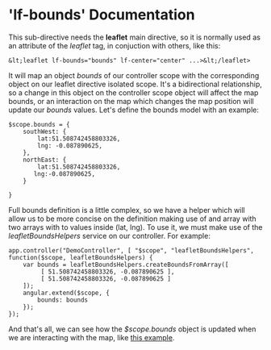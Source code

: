 'lf-bounds' Documentation
=========================

This sub-directive needs the **leaflet** main directive, so it is normally used as an attribute of the *leaflet* tag, in conjuction with others, like this:

```
&lt;leaflet lf-bounds="bounds" lf-center="center" ...>&lt;/leaflet>
```

It will map an object _bounds_ of our controller scope with the corresponding object on our leaflet directive isolated scope. It's a bidirectional relationship, so a change in this object on the controller scope object will affect the map bounds, or an interaction on the map which changes the map position will update our _bounds_ values. Let's define the bounds model with an example:

```
$scope.bounds = {
    southWest: {
        lat:51.508742458803326,
        lng: -0.087890625,
    },
    northEast: {
        lat:51.508742458803326,
       lng:-0.087890625,
    }

}
```

Full bounds definition is a little complex, so we have a helper which will allow us to be more concise on the definition making use of and array with two arrays with to values inside (lat, lng). To use it, we must make use of the _leafletBoundsHelpers_ service on our controller. For example:

```
app.controller("DemoController", [ "$scope", "leafletBoundsHelpers", function($scope, leafletBoundsHelpers) {
    var bounds = leafletBoundsHelpers.createBoundsFromArray([
         [ 51.508742458803326, -0.087890625 ],
         [ 51.508742458803326, -0.087890625 ]
    ]);
    angular.extend($scope, {
        bounds: bounds
    });
});
```

And that's all, we can see how the _$scope.bounds_ object is updated when we are interacting with the map, like [this example](http://tombatossals.github.io/angular-leaflet-directive/examples/bounds-example.html).

